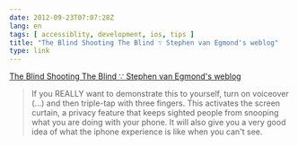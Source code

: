 ```yaml
---
date: 2012-09-23T07:07:28Z
lang: en
tags: [ accessiblity, development, ios, tips ]
title: "The Blind Shooting The Blind ∵ Stephen van Egmond's weblog"
type: link
---
```


[The Blind Shooting The Blind ∵ Stephen van Egmond's
weblog](http://svan.ca/blog/2012/blind/)

> If you REALLY want to demonstrate this to yourself, turn on voiceover
> (...) and then triple-tap with three fingers. This activates the
> screen curtain, a privacy feature that keeps sighted people from
> snooping what you are doing with your phone. It will also give you a
> very good idea of what the iphone experience is like when you can't
> see.

